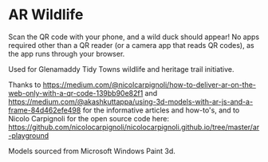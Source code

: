 # AR Wildlife

Scan the QR code with your phone, and a wild duck should appear! No apps required other than a QR reader (or a camera app that reads QR codes), as the app runs through your browser.



Used for Glenamaddy Tidy Towns wildlife and heritage trail initiative.





Thanks to https://medium.com/@nicolcarpignoli/how-to-deliver-ar-on-the-web-only-with-a-qr-code-139bb90e82f1 and https://medium.com/@akashkuttappa/using-3d-models-with-ar-js-and-a-frame-84d462efe498 for the informative articles and how-to's, and to Nicolo Carpignoli for the open source code here: https://github.com/nicolocarpignoli/nicolocarpignoli.github.io/tree/master/ar-playground

Models sourced from Microsoft Windows Paint 3d.